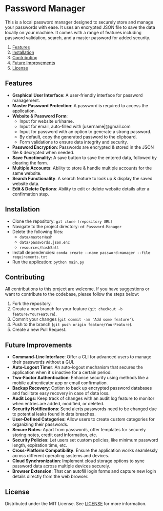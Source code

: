 # Password Manager

This is a local password manager designed to securely store and manage your passwords with ease. It uses an encrypted JSON file to save the data locally on your machine. It comes with a range of features including password validation, search, and a master password for added security.

1. [Features](#features)
1. [Installation](#installation)
1. [Contributing](#contributing)
1. [Future Improvements](#future-improvements)
1. [License](#license)

## Features

- **Graphical User Interface**: A user-friendly interface for password management.
- **Master Password Protection**: A password is required to access the application.
- **Website & Password Form**:
  - Input for website url/name.
  - Input for email, auto-filled with [username]@gmail.com
  - Input for password with an option to generate a strong password.
  - By default, copy the generated password to the clipboard.
  - Form validations to ensure data integrity and security.
- **Password Encryption**: Passwords are encrypted & stored in the JSON file & decrypted when needed.
- **Save Functionality**: A save button to save the entered data, followed by clearing the form.
- **Multiple Accounts**: Ability to store & handle multiple accounts for the same website.
- **Search Functionality**: A search feature to look up & display the saved website data.
- **Edit & Delete Options**: Ability to edit or delete website details after a confirmation step.

## Installation

- Clone the repository: `git clone [repository URL]`
- Navigate to the project directory: `cd Password-Manager`
- Delete the following files:
  - `data/masterHash`
  - `data/passwords.json.enc`
  - `resources/hashSalt`
- Install dependencies: `conda create --name password-manager --file requirements.txt`
- Run the application: `python main.py`

## Contributing

All contributions to this project are welcome. If you have suggestions or want to contribute to the codebase, please follow the steps below:

1. Fork the repository.
2. Create a new branch for your feature (`git checkout -b feature/YourFeature`).
3. Commit your changes (`git commit -am 'Add some feature'`).
4. Push to the branch (`git push origin feature/YourFeature`).
5. Create a new Pull Request.

## Future Improvements
- **Command-Line Interface**: Offer a CLI for advanced users to manage their passwords without a GUI.
- **Auto-Logout Timer**: An auto-logout mechanism that secures the application when it's inactive for a certain period.
- **Two-Factor Authentication**: Enhance security using methods like a mobile authenticator app or email confirmation.
- **Backup Recovery**: Option to back up encrypted password databases and facilitate easy recovery in case of data loss.
- **Audit Logs**: Keep track of changes with an audit log feature to monitor when entries are added, modified, or deleted.
- **Security Notifications**: Send alerts passwords need to be changed due to potential leaks found in data breaches.
- **User-Defined Categories**: Allow users to create custom categories for organizing their passwords.
- **Secure Notes**: Apart from passwords, offer templates for securely storing notes, credit card information, etc.
- **Security Policies**: Let users set custom policies, like minimum password length, expiration time, etc.
- **Cross-Platform Compatibility**: Ensure the application works seamlessly across different operating systems and devices.
- **Cloud Synchronization**: Implement cloud storage options to sync password data across multiple devices securely.
- **Browser Extension**: That can autofill login forms and capture new login details directly from the web browser.


## License

Distributed under the MIT License. See [LICENSE](https://github.com/SiddhantVij/Password-Manager/blob/master/LICENSE) for more information.